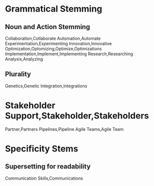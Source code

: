 # Grammatical Stemming
## Noun and Action Stemming
Collaboration,Collaborate
Automation,Automate
Experimentation,Experimenting
Innovation,Innovative
Optimization,Optomizing,Optimize,Optimizations
Implementation,Implement,Implementing
Research,Researching
Analysis,Analyzing

## Plurality
Genetics,Genetic
Integration,Integrations
# Stakeholder Support,Stakeholder,Stakeholders
Partner,Partners
Pipelines,Pipeline
Agile Teams,Agile Team

# Specificity Stems
## Supersetting for readability
Communication Skills,Communications